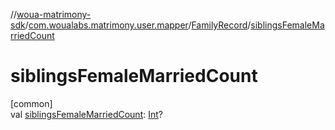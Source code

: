 //[woua-matrimony-sdk](../../../index.md)/[com.woualabs.matrimony.user.mapper](../index.md)/[FamilyRecord](index.md)/[siblingsFemaleMarriedCount](siblings-female-married-count.md)

# siblingsFemaleMarriedCount

[common]\
val [siblingsFemaleMarriedCount](siblings-female-married-count.md): [Int](https://kotlinlang.org/api/latest/jvm/stdlib/kotlin/-int/index.html)?
